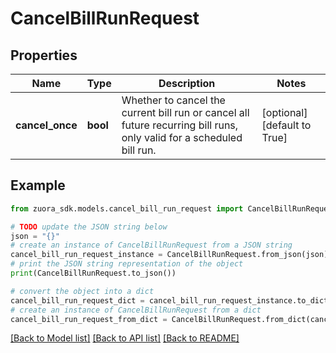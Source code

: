 # CancelBillRunRequest


## Properties

Name | Type | Description | Notes
------------ | ------------- | ------------- | -------------
**cancel_once** | **bool** | Whether to cancel the current bill run or cancel all future recurring bill runs, only valid for a scheduled bill run.  | [optional] [default to True]

## Example

```python
from zuora_sdk.models.cancel_bill_run_request import CancelBillRunRequest

# TODO update the JSON string below
json = "{}"
# create an instance of CancelBillRunRequest from a JSON string
cancel_bill_run_request_instance = CancelBillRunRequest.from_json(json)
# print the JSON string representation of the object
print(CancelBillRunRequest.to_json())

# convert the object into a dict
cancel_bill_run_request_dict = cancel_bill_run_request_instance.to_dict()
# create an instance of CancelBillRunRequest from a dict
cancel_bill_run_request_from_dict = CancelBillRunRequest.from_dict(cancel_bill_run_request_dict)
```
[[Back to Model list]](../README.md#documentation-for-models) [[Back to API list]](../README.md#documentation-for-api-endpoints) [[Back to README]](../README.md)


